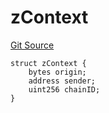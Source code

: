 # zContext
[Git Source](https://github.com/zeta-chain/protocol-contracts/blob/92837ac9178ca835368558d37c2ae9322f290363/contracts/zevm/interfaces/UniversalContract.sol)


```solidity
struct zContext {
    bytes origin;
    address sender;
    uint256 chainID;
}
```

